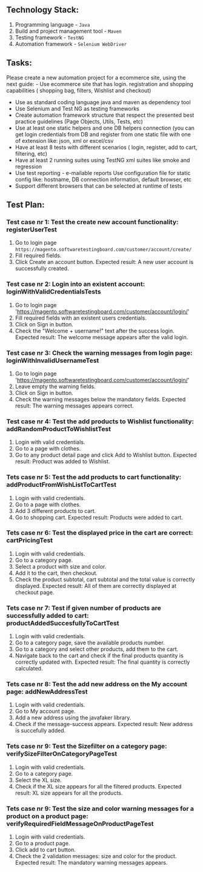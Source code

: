 ## Technology Stack:
1. Programming language - `Java`
2. Build and project management tool - `Maven`
3. Testing framework - `TestNG`
4. Automation framework - `Selenium WebDriver`

## Tasks:
Please create a new automation project for a ecommerce site, using the next guide: - Use ecommerce site that has login. 
registration and shopping capabilities ( shopping bag, filters, Wishlist and checkout)

- Use as standard coding language java and maven as dependency tool
- Use Selenium and Test NG as testing frameworks
- Create automation framework structure that respect the presented best practice guidelines (Page Objects, Utils, Tests,
etc)
- Use at least one static helpers and one DB helpers connection (you can get login credentials from DB and register from one 
static file with one of extension like: json, xml or excel/csv
- Have at least 8 tests with different scenarios ( login, register, add to cart, filtering, etc)
- Have at least 2 running suites using TestNG xml suites like smoke and regression
- Use test reporting - e-mailable reports Use configuration file for static config like: hostname, DB connection 
information, default browser, etc
- Support different browsers that can be selected at runtime of tests

## Test Plan:
### Test case nr 1: Test the create new account functionality: registerUserTest
1. Go to login page `https://magento.softwaretestingboard.com/customer/account/create/`
2. Fill required fields.
3. Click Create an account button.
   Expected result: A new user account is successfully created.

### Test case nr 2: Login into an existent account: loginWithValidCredentialsTests
1. Go to login page 'https://magento.softwaretestingboard.com/customer/account/login/'
2. Fill required fields with an existent users credentials.
3. Click on Sign in button.
4. Check the "Welcome + username!" text after the success login.
   Expected result: The welcome message appears after the valid login.

### Test case nr 3: Check the warning messages from login page: loginWithInvalidUsernameTest
1. Go to login page 'https://magento.softwaretestingboard.com/customer/account/login/'
2. Leave empty the warning fields.
3. Click on Sign in button.
4. Check the warning messages below the mandatory fields.
   Expected result: The warning messages appears correct.

### Test case nr 4: Test the add products to Wishlist functionality: addRandomProductToWishlistTest
1. Login with valid credentials.
2. Go to a page with clothes.
3. Go to any product detail page and click Add to Wishlist button.
   Expected result: Product was added to Wishlist.

### Tets case nr 5: Test the add products to cart functionality: addProductFromWishListToCartTest
1. Login with valid credentials.
2. Go to a page with clothes.
3. Add 3 different products to cart.
4. Go to shopping cart.
   Expected result: Products were added to cart.

### Tets case nr 6: Test the displayed price in the cart are correct: cartPricingTest
1. Login with valid credentials.
2. Go to a category page.
3. Select a product with size and color.
4. Add it to the cart, then checkout.
5. Check the product subtotal, cart subtotal and the total value is correctly displayed.
   Expected result: All of them are correctly displayed at checkout page.

### Tets case nr 7: Test if given number of products are successfully added to cart: productAddedSuccesfullyToCartTest
1. Login with valid credentials.
2. Go to a category page, save the available products number.
3. Go to a category and select other products, add them to the cart.
4. Navigate back to the cart and check if the final products quantity is correctly updated with.
   Expected result: The final quantity is correctly calculated. 

### Tets case nr 8: Test the add new address on the My account page: addNewAddressTest
1. Login with valid credentials.
2. Go to My account page.
3. Add a new address using the javafaker library. 
4. Check if the message-success appears.
   Expected result: New address is succefully added.

### Tets case nr 9: Test the Sizefilter on a category page: verifySizeFilterOnCategoryPageTest
1. Login with valid credentials.
2. Go to a category page.
3. Select the XL size.
4. Check if the XL size appears for all the filtered products.
   Expected result: XL size appears for all the products.

### Tets case nr 9: Test the size and color warning messages for a product on a product page: verifyRequiredFieldMessageOnProductPageTest
1. Login with valid credentials.
2. Go to a product page.
3. Click add to cart button.
4. Check the 2 validation messages: size and color for the product.
   Expected result: The mandatory warning messages appears.
